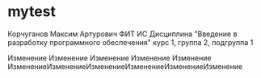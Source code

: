 # mytest
Корчуганов
Максим
Артурович
ФИТ
ИС
Дисциплина "Введение в разработку программного обеспечения"
курс 1, группа 2, подгруппа 1


Изменение
Изменение
Изменение
Изменение
Изменение
ИзменениеИзменениеИзменениеИзменениеИзменениеИзменение

